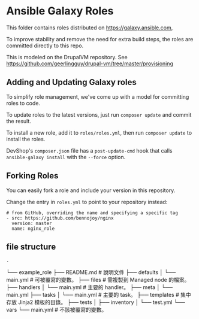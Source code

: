 # Ansible Galaxy Roles

This folder contains roles distributed on https://galaxy.ansible.com,

To improve stability and remove the need for extra build steps, the roles are committed directly to this repo.

This is modeled on the DrupalVM repository. See https://github.com/geerlingguy/drupal-vm/tree/master/provisioning

## Adding and Updating Galaxy roles

To simplify role management, we've come up with a model for committing roles to code.

To update roles to the latest versions, just run `composer update` and commit
the result.

To install a new role, add it to `roles/roles.yml`, then run `composer update` 
to install the roles.

DevShop's `composer.json` file has a `post-update-cmd` hook that calls
`ansible-galaxy install` with the `--force` option.  

## Forking Roles

You can easily fork a role and include your version in this repository. 

Change the entry in `roles.yml` to point to your repository instead:

    # from GitHub, overriding the name and specifying a specific tag
    - src: https://github.com/bennojoy/nginx
      version: master
      name: nginx_role

## file structure

    .
└── example_role
    ├── README.md     # 說明文件
    ├── defaults
    │   └── main.yml  # 可被覆寫的變數。
    ├── files         # 需複製到 Managed node 的檔案。
    ├── handlers
    │   └── main.yml  # 主要的 handler。
    ├── meta
    │   └── main.yml
    ├── tasks
    │   └── main.yml  # 主要的 task。
    ├── templates     # 集中存放 Jinja2 模板的目錄。
    ├── tests
    │   ├── inventory
    │   └── test.yml
    └── vars
        └── main.yml  # 不該被覆寫的變數。
